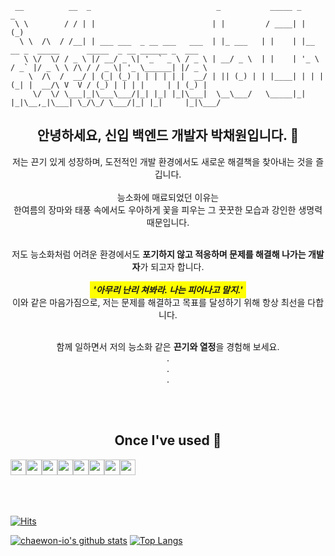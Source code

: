 ```
 __          __  _                            _           _____ _                                          _       
 \ \        / / | |                          | |         / ____| |                                        (_)      
  \ \  /\  / /__| | ___ ___  _ __ ___   ___  | |_ ___   | |    | |__   __ _  _____      _____  _ __ ______ _  ___  
   \ \/  \/ / _ \ |/ __/ _ \| '_ ` _ \ / _ \ | __/ _ \  | |    | '_ \ / _` |/ _ \ \ /\ / / _ \| '_ \______| |/ _ \ 
    \  /\  /  __/ | (_| (_) | | | | | |  __/ | || (_) | | |____| | | | (_| |  __/\ V  V / (_) | | | |     | | (_) |
     \/  \/ \___|_|\___\___/|_| |_| |_|\___|  \__\___/   \_____|_| |_|\__,_|\___| \_/\_/ \___/|_| |_|     |_|\___/ 

``` 
<div align="center">   
<h2> 안녕하세요, 신입 백엔드 개발자 박채원입니다. 🌸 </h2>
저는 끈기 있게 성장하며, 도전적인 개발 환경에서도 새로운 해결책을 찾아내는 것을 즐깁니다.  <br> <br>
능소화에 매료되었던 이유는 <br>
한여름의 장마와 태풍 속에서도 우아하게 꽃을 피우는 그 꿋꿋한 모습과 강인한 생명력 때문입니다. <br> <br>

저도 능소화처럼 어려운 환경에서도 **포기하지 않고 적응하며 문제를 해결해 나가는 개발자**가 되고자 합니다.  <br>
<br>
<span style="background-color: yellow; padding: 5px;">***'아무리 난리 쳐봐라. 나는 피어나고 말지.'***</span>
<br>
이와 같은 마음가짐으로, 저는 문제를 해결하고 목표를 달성하기 위해 항상 최선을 다합니다.   <br> <br>

함께 일하면서 저의 능소화 같은 **끈기와 열정**을 경험해 보세요.  
.  
.  
.  
</div>
<br>
<br>




<div align="center">  
  
##  Once I've used 👊
<div style="display:flex; flex-direction:row;">
    <img src="https://img.shields.io/badge/Java-007396?style=flat&logo=Java&logoColor=white" height="25"> 
    <img src="https://img.shields.io/badge/Spring Boot-6DB33F?style=flat&logo=spring boot&logoColor=white" height="25">  
  <img src="https://img.shields.io/badge/SpringDataJPA-53B421?style=flat&logo=SpringDataJPA&logoColor=white" height="25">  
    <br>  
    <img src="https://img.shields.io/badge/MariaDB-003545?style=flat&logo=mariaDB&logoColor=white" height="25"/>
    <img src="https://img.shields.io/badge/mysql-4479A1?style=flat&logo=mysql&logoColor=white" height="25"> 
    <img src="https://img.shields.io/badge/JUnit5-25A162?style=flat&logo=JUnit5&logoColor=white" height="25"/>  
    <br>  

  <img src="https://img.shields.io/badge/Azure-0089D6?style=flat&logo=microsoft%20azure&logoColor=white" height="25"/>
  <img src="https://img.shields.io/badge/AWS-232F3E?style=flat&logo=amazon%20aws&logoColor=white" height="25"/>

</div><br>
</div>

<br>
<br>

[![Hits](https://hits.seeyoufarm.com/api/count/incr/badge.svg?url=https%3A%2F%2Fgithub.com%2Fchaewon-io&count_bg=%23B8B7F8&title_bg=%23555555&icon=&icon_color=%23E7E7E7&title=GITHUB&edge_flat=false)](https://hits.seeyoufarm.com)

[![chaewon-io's github stats](https://github-readme-stats.vercel.app/api?username=chaewon-io&theme=discord_old_blurple&show_icons=true)](https://github.com/chaewon-io/github-readme-stats) [![Top Langs](https://github-readme-stats.vercel.app/api/top-langs/?username=chaewon-io&layout=compact&theme=discord_old_blurple)](https://github.com/chaewon-io/github-readme-stats)

<br>
<br>

</div>
